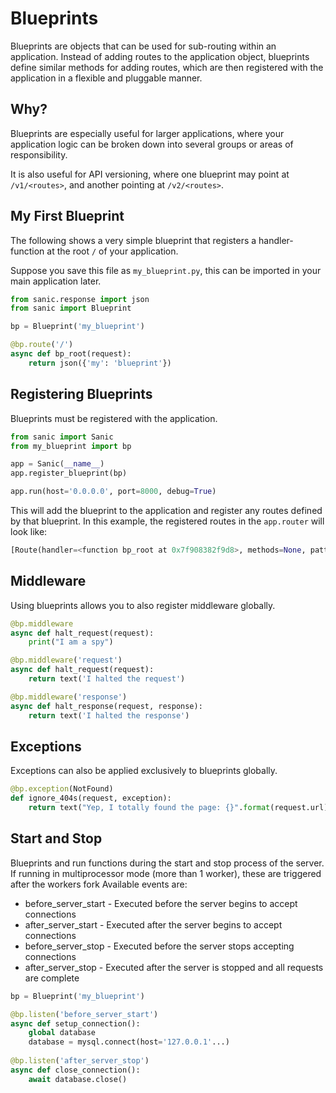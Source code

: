 # Blueprints

Blueprints are objects that can be used for sub-routing within an application.
Instead of adding routes to the application object, blueprints define similar
methods for adding routes, which are then registered with the application in a
flexible and pluggable manner.

## Why?

Blueprints are especially useful for larger applications, where your application
logic can be broken down into several groups or areas of responsibility.

It is also useful for API versioning, where one blueprint may point at
`/v1/<routes>`, and another pointing at `/v2/<routes>`.


## My First Blueprint

The following shows a very simple blueprint that registers a handler-function at
the root `/` of your application.

Suppose you save this file as `my_blueprint.py`, this can be imported in your
main application later.

```python
from sanic.response import json
from sanic import Blueprint

bp = Blueprint('my_blueprint')

@bp.route('/')
async def bp_root(request):
    return json({'my': 'blueprint'})

```

## Registering Blueprints
Blueprints must be registered with the application.

```python
from sanic import Sanic
from my_blueprint import bp

app = Sanic(__name__)
app.register_blueprint(bp)

app.run(host='0.0.0.0', port=8000, debug=True)
```

This will add the blueprint to the application and register any routes defined
by that blueprint.
In this example, the registered routes in the `app.router` will look like:

```python
[Route(handler=<function bp_root at 0x7f908382f9d8>, methods=None, pattern=re.compile('^/$'), parameters=[])]
```

## Middleware
Using blueprints allows you to also register middleware globally.

```python
@bp.middleware
async def halt_request(request):
	print("I am a spy")

@bp.middleware('request')
async def halt_request(request):
	return text('I halted the request')

@bp.middleware('response')
async def halt_response(request, response):
	return text('I halted the response')
```

## Exceptions
Exceptions can also be applied exclusively to blueprints globally.

```python
@bp.exception(NotFound)
def ignore_404s(request, exception):
	return text("Yep, I totally found the page: {}".format(request.url))
```

## Start and Stop
Blueprints and run functions during the start and stop process of the server.
If running in multiprocessor mode (more than 1 worker), these are triggered after the workers fork
Available events are:

 * before_server_start - Executed before the server begins to accept connections
 * after_server_start - Executed after the server begins to accept connections
 * before_server_stop - Executed before the server stops accepting connections
 * after_server_stop - Executed after the server is stopped and all requests are complete

```python
bp = Blueprint('my_blueprint')

@bp.listen('before_server_start')
async def setup_connection():
    global database
    database = mysql.connect(host='127.0.0.1'...)
    
@bp.listen('after_server_stop')
async def close_connection():
    await database.close()
```
